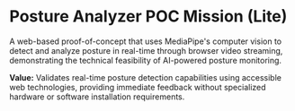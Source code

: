 # Posture Analyzer POC Mission (Lite)

A web-based proof-of-concept that uses MediaPipe's computer vision to detect and analyze posture in real-time through browser video streaming, demonstrating the technical feasibility of AI-powered posture monitoring.

**Value:** Validates real-time posture detection capabilities using accessible web technologies, providing immediate feedback without specialized hardware or software installation requirements.